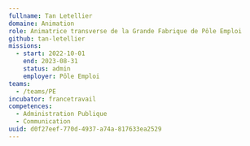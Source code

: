```yaml
---
fullname: Tan Letellier
domaine: Animation
role: Animatrice transverse de la Grande Fabrique de Pôle Emploi
github: tan-letellier
missions:
  - start: 2022-10-01
    end: 2023-08-31
    status: admin
    employer: Pôle Emploi
teams:
  - /teams/PE
incubator: francetravail
competences:
  - Administration Publique
  - Communication
uuid: d0f27eef-770d-4937-a74a-817633ea2529
---
```

